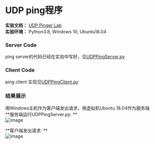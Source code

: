 # UDP ping程序
**实验文档：** [UDP	Pinger	Lab](https://gaia.cs.umass.edu/kurose_ross/programming/Python_code_only/UDP_Pinger_programming_lab_only.pdf)  
**实验环境：** Python3.8, Windows 10, Ubuntu18.04

### Server Code
ping server的代码已经在实验中写好，见[UDPPingServer.py](https://github.com/YangLi0306/Computer-Networking-A-Top-Down-Approach/blob/main/Chapter_2_Application%20Layer/UDP%20Ping%E7%A8%8B%E5%BA%8F/UDPPingerServer.py)  

### Client Code  
ping client 实现见[UDPPingClient.py]()

### 结果展示
用Windows主机作为客户端发出请求，用虚拟机Ubuntu 18.04作为服务端  
**服务端运行UDPPingServer.py: **  
![image](https://user-images.githubusercontent.com/58134113/208837876-76acbcc2-4754-4579-a1de-3ff55d78bce6.png)

**客户端发出请求: **  
![image](https://user-images.githubusercontent.com/58134113/208837950-c5bc7ce0-8d83-46e2-aabc-682b10c3797c.png)
